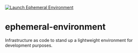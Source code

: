 [![Launch Ephemeral Environment](https://github.com/ninewb/ephemeral-environment/actions/workflows/github-actions-ephem-launch.yaml/badge.svg)](https://github.com/ninewb/ephemeral-environment/actions/workflows/github-actions-ephem-launch.yaml)

# ephemeral-environment
Infrastructure as code to stand up a lightweight environment for development purposes.
